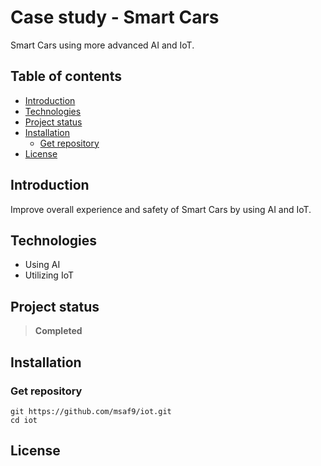 <h1> Case study - Smart Cars </h1>
Smart Cars using more advanced AI and IoT.

<h2>Table of contents</h2>

- [Introduction](#introduction)
- [Technologies](#technologies)
- [Project status](#project-status)
- [Installation](#installation)
  - [Get repository](#get-repository)
- [License](#license)

## Introduction

Improve overall experience and safety of Smart Cars by using AI and IoT.

## Technologies

- Using AI
- Utilizing IoT

## Project status

> **Completed**

## Installation

### Get repository

```git
git https://github.com/msaf9/iot.git
cd iot
```

## License
